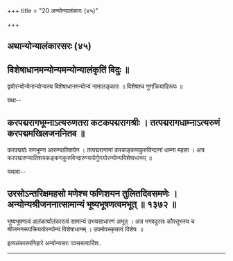 +++
title = "20 अन्योन्यालंकारः (४५)"

+++


## अथान्योन्यालंकारसरः (४५)

## विशेषाधानमन्योन्यमन्योन्यालंकृतिं विदुः ॥

द्वयोरन्योन्येनान्योन्यस्य विशेषाधानमन्योन्यं नामालङ्कारः ॥ विशेषश्च
गुणक्रियादिरूपः ॥

यथा--



## करपद्मरागभूम्नाऽत्यरुणतरा कटकपद्मरागश्रीः । तत्पद्मरागधाम्नाऽत्यरुणं करपद्ममखिलजननितव ॥

करपद्मयोः रागभूम्ना आरुण्यातिशयेन । तत्पद्मरागाणां करकङ्कणकुरुविन्दानां
धाम्ना महसा । अत्र
करपद्मारुण्यातिशयकङ्कणकुरुविन्दारुण्ययोर्गुणयोरन्योन्यविशेषाधानम् ॥

यथावा--



## उरसोऽन्तरिक्षमहसो मणेश्च फणिशयन तुलितदिवसमणेः । अन्योन्यश्रीजननात्सामान्यं भूष्यभूषणत्वमभूत् ॥ १३७२ ॥

भूष्यभूषणत्वं अलंकार्यालंकारत्वं सामान्यं उभयसाधारणं अभूत् । अत्र
भगवदुरसः कौस्तुभस्य च श्रीजननरूपक्रिययोरन्योन्यं विशेषाधानम् ।
उपमोपस्कृतत्वं विशेषः ॥

इत्यलंकारमणिहारे अन्योन्यसरः पञ्चचत्वारिंशः.

------------------------------------------------------------------------

